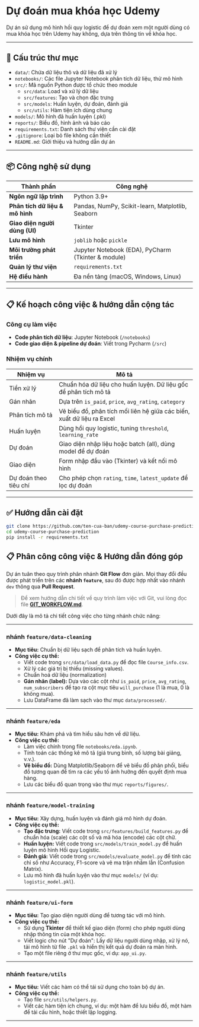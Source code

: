 # Dự đoán mua khóa học Udemy

Dự án sử dụng mô hình hồi quy logistic để dự đoán xem một người dùng có mua khóa học trên Udemy hay không, dựa trên thông tin về khóa học.

---

## 📁 Cấu trúc thư mục

- `data/`: Chứa dữ liệu thô và dữ liệu đã xử lý
- `notebooks/`: Các file Jupyter Notebook phân tích dữ liệu, thử mô hình
- `src/`: Mã nguồn Python được tổ chức theo module
  - `src/data`: Load và xử lý dữ liệu
  - `src/features`: Tạo và chọn đặc trưng
  - `src/models`: Huấn luyện, dự đoán, đánh giá
  - `src/utils`: Hàm tiện ích dùng chung
- `models/`: Mô hình đã huấn luyện (.pkl)
- `reports/`: Biểu đồ, hình ảnh và báo cáo
- `requirements.txt`: Danh sách thư viện cần cài đặt
- `.gitignore`: Loại bỏ file không cần thiết
- `README.md`: Giới thiệu và hướng dẫn dự án

---

## 📦 Công nghệ sử dụng

| Thành phần | Công nghệ |
|------------|-----------|
| **Ngôn ngữ lập trình** | Python 3.9+ |
| **Phân tích dữ liệu & mô hình** | Pandas, NumPy, Scikit-learn, Matplotlib, Seaborn |
| **Giao diện người dùng (UI)** | Tkinter |
| **Lưu mô hình** | `joblib` hoặc `pickle` |
| **Môi trường phát triển** | Jupyter Notebook (EDA), PyCharm (Tkinter & module) |
| **Quản lý thư viện** | `requirements.txt` |
| **Hệ điều hành** | Đa nền tảng (macOS, Windows, Linux) |

---

## 📋 Kế hoạch công việc & hướng dẫn cộng tác

### Công cụ làm việc
- **Code phân tích dữ liệu**: Jupyter Notebook (`/notebooks`)
- **Code giao diện & pipeline dự đoán**: Viết trong Pycharm (`/src`)

### Nhiệm vụ chính

| Nhiệm vụ | Mô tả |
|----------|------|
| Tiền xử lý | Chuẩn hóa dữ liệu cho huấn luyện. Dữ liệu gốc để phân tích mô tả |
| Gán nhãn | Dựa trên `is_paid`, `price`, `avg_rating`, `category` |
| Phân tích mô tả | Vẽ biểu đồ, phân tích mối liên hệ giữa các biến, xuất dữ liệu ra Excel |
| Huấn luyện | Dùng hồi quy logistic, tuning `threshold`, `learning_rate` |
| Dự đoán | Giao diện nhập liệu hoặc batch (all), dùng model để dự đoán |
| Giao diện | Form nhập đầu vào (Tkinter) và kết nối mô hình |
| Dự đoán theo tiêu chí | Cho phép chọn `rating`, `time`, `latest_update` để lọc dự đoán |

---

## ✅ Hướng dẫn cài đặt

```bash
git clone https://github.com/ten-cua-ban/udemy-course-purchase-prediction.git
cd udemy-course-purchase-prediction
pip install -r requirements.txt
```

## 📋 Phân công công việc & Hướng dẫn đóng góp

Dự án tuân theo quy trình phân nhánh **Git Flow** đơn giản. Mọi thay đổi đều được phát triển trên các **nhánh `feature`**, sau đó được hợp nhất vào nhánh `dev` thông qua **Pull Request**.

> Để xem hướng dẫn chi tiết về quy trình làm việc với Git, vui lòng đọc file **[GIT_WORKFLOW.md](./git_workflow.md)**.

Dưới đây là mô tả chi tiết công việc cho từng nhánh chức năng:

---

### nhánh `feature/data-cleaning`
* **Mục tiêu:** Chuẩn bị dữ liệu sạch để phân tích và huấn luyện.
* **Công việc cụ thể:**
    * Viết code trong `src/data/load_data.py` để đọc file `Course_info.csv`.
    * Xử lý các giá trị bị thiếu (missing values).
    * Chuẩn hoá dữ liệu (normalization)
    * **Gán nhãn (label):** Dựa vào các cột như `is_paid`, `price`, `avg_rating`, `num_subscribers` để tạo ra cột mục tiêu `will_purchase` (1 là mua, 0 là không mua).
    * Lưu DataFrame đã làm sạch vào thư mục `data/processed/`.

---

### nhánh `feature/eda`
* **Mục tiêu:** Khám phá và tìm hiểu sâu hơn về dữ liệu.
* **Công việc cụ thể:**
    * Làm việc chính trong file `notebooks/eda.ipynb`.
    * Tính toán các thống kê mô tả (giá trung bình, số lượng bài giảng, v.v.).
    * **Vẽ biểu đồ:** Dùng Matplotlib/Seaborn để vẽ biểu đồ phân phối, biểu đồ tương quan để tìm ra các yếu tố ảnh hưởng đến quyết định mua hàng.
    * Lưu các biểu đồ quan trọng vào thư mục `reports/figures/`.

---

### nhánh `feature/model-training`
* **Mục tiêu:** Xây dựng, huấn luyện và đánh giá mô hình dự đoán.
* **Công việc cụ thể:**
    * **Tạo đặc trưng:** Viết code trong `src/features/build_features.py` để chuẩn hóa (scale) các cột số và mã hóa (encode) các cột chữ.
    * **Huấn luyện:** Viết code trong `src/models/train_model.py` để huấn luyện mô hình Hồi quy Logistic.
    * **Đánh giá:** Viết code trong `src/models/evaluate_model.py` để tính các chỉ số như Accuracy, F1-score và vẽ ma trận nhầm lẫn (Confusion Matrix).
    * Lưu mô hình đã huấn luyện vào thư mục `models/` (ví dụ: `logistic_model.pkl`).

---

### nhánh `feature/ui-form`
* **Mục tiêu:** Tạo giao diện người dùng để tương tác với mô hình.
* **Công việc cụ thể:**
    * Sử dụng **Tkinter** để thiết kế giao diện (form) cho phép người dùng nhập thông tin của một khóa học.
    * Viết logic cho nút "Dự đoán": Lấy dữ liệu người dùng nhập, xử lý nó, tải mô hình từ file `.pkl` và hiển thị kết quả dự đoán ra màn hình.
    * Tạo một file riêng ở thư mục gốc, ví dụ: `app_ui.py`.

---

### nhánh `feature/utils`
* **Mục tiêu:** Viết các hàm có thể tái sử dụng cho toàn bộ dự án.
* **Công việc cụ thể:**
    * Tạo file `src/utils/helpers.py`.
    * Viết các hàm tiện ích chung, ví dụ: một hàm để lưu biểu đồ, một hàm để tải cấu hình, hoặc thiết lập logging.

---
